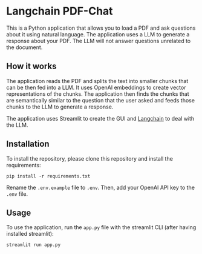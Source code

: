 # Langchain PDF-Chat

This is a Python application that allows you to load a PDF and ask questions about it using natural language. The application uses a LLM to generate a response about your PDF. The LLM will not answer questions unrelated to the document.

## How it works

The application reads the PDF and splits the text into smaller chunks that can be then fed into a LLM. It uses OpenAI embeddings to create vector representations of the chunks. The application then finds the chunks that are semantically similar to the question that the user asked and feeds those chunks to the LLM to generate a response.

The application uses Streamlit to create the GUI and [Langchain](https://github.com/hwchase17/langchain) to deal with the LLM.

## Installation

To install the repository, please clone this repository and install the requirements:

```
pip install -r requirements.txt
```

Rename the `.env.example` file to `.env`. Then, add your OpenAI API key to the `.env` file.

## Usage

To use the application, run the `app.py` file with the streamlit CLI (after having installed streamlit):

```
streamlit run app.py
```
